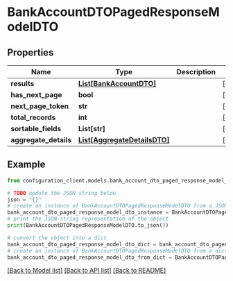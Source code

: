 # BankAccountDTOPagedResponseModelDTO


## Properties

Name | Type | Description | Notes
------------ | ------------- | ------------- | -------------
**results** | [**List[BankAccountDTO]**](BankAccountDTO.md) |  | [optional] 
**has_next_page** | **bool** |  | [optional] 
**next_page_token** | **str** |  | [optional] 
**total_records** | **int** |  | [optional] 
**sortable_fields** | **List[str]** |  | [optional] 
**aggregate_details** | [**List[AggregateDetailsDTO]**](AggregateDetailsDTO.md) |  | [optional] 

## Example

```python
from configuration_client.models.bank_account_dto_paged_response_model_dto import BankAccountDTOPagedResponseModelDTO

# TODO update the JSON string below
json = "{}"
# create an instance of BankAccountDTOPagedResponseModelDTO from a JSON string
bank_account_dto_paged_response_model_dto_instance = BankAccountDTOPagedResponseModelDTO.from_json(json)
# print the JSON string representation of the object
print(BankAccountDTOPagedResponseModelDTO.to_json())

# convert the object into a dict
bank_account_dto_paged_response_model_dto_dict = bank_account_dto_paged_response_model_dto_instance.to_dict()
# create an instance of BankAccountDTOPagedResponseModelDTO from a dict
bank_account_dto_paged_response_model_dto_from_dict = BankAccountDTOPagedResponseModelDTO.from_dict(bank_account_dto_paged_response_model_dto_dict)
```
[[Back to Model list]](../README.md#documentation-for-models) [[Back to API list]](../README.md#documentation-for-api-endpoints) [[Back to README]](../README.md)


